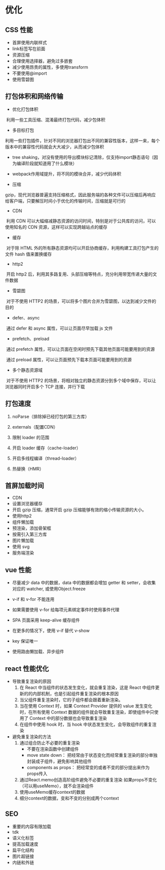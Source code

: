 # 优化
## CSS 性能

- 首屏使用内联样式
- link标签写在前面
- 资源压缩
- 合理使用选择器，避免过多嵌套
- 减少使用昂贵的属性，多使用transform
- 不要使用@import
- 使用雪碧图



## 打包体积和网络传输

- 优化打包体积

​	利用一些工具压缩、混淆最终打包代码，减少包体积

- 多目标打包

​	利用一些打包插件，针对不同的浏览器打包出不同的兼容性版本，这样一来，每个版本中的兼容性代码就会大大减少，从而减少包体积

- tree shaking，对没有使用的导出模块标记清除，仅支持import静态语句（因为编译阶段就知道用了什么模块）

- webpack作用域提升，将不同的模块合并，减少代码体积

- 压缩

​	gzip，现代浏览器普遍支持压缩格式，因此服务端的各种文件可以压缩后再响应给客户端，只要解压时间小于优化的传输时间，压缩就是可行的

- CDN

​	利用 CDN 可以大幅缩减静态资源的访问时间，特别是对于公共库的访问，可以使用知名的 CDN 资源，这样可以实现跨越站点的缓存

- 缓存

​	对于除 HTML 外的所有静态资源均可以开启协商缓存，利用构建工具打包产生的文件 hash 值来置换缓存

- http2

​	开启 http2 后，利用其多路复用、头部压缩等特点，充分利用带宽传递大量的文件数据

- 雪碧图

​	对于不使用 HTTP2 的场景，可以将多个图片合并为雪碧图，以达到减少文件的目的

- defer、async

​	通过 defer 和 async 属性，可以让页面尽早加载 js 文件

- prefetch、preload

​	通过 prefetch 属性，可以让页面在空闲时预先下载其他页面可能要用到的资源

​	通过 preload 属性，可以让页面预先下载本页面可能要用到的资源

- 多个静态资源域

​	对于不使用 HTTP2 的场景，将相对独立的静态资源分到多个域中保存，可以让浏览器同时开启多个 TCP 连接，并行下载

## 打包速度

1. noParse（排除掉已经打包的第三方库）

2. externals（配置CDN）

3. 限制 loader 的范围

4.  开启 loader 缓存（cache-loader）

5.  开启多线程编译（thread-loader）

6. 热替换（HMR）



## 首屏加载时间

- CDN
- 设置浏览器缓存
- 开启 gzip 压缩，通常开启 gzip 压缩能够有效的缩小传输资源的大小。
- 使用http2
- 组件懒加载
- 预渲染，添加骨架框
- 按需引入第三方库
- 图片懒加载
- 使用 svg
- 服务端渲染



## vue 性能

- 尽量减少 data 中的数据，data 中的数据都会增加 getter 和 setter，会收集对应的 watcher, 或使用Object.freeze

- v-if 和 v-for 不能连用

- 如果需要使用 v-for 给每项元素绑定事件时使用事件代理

- SPA 页面采用 keep-alive 缓存组件

- 在更多的情况下，使用 v-if 替代 v-show

- key 保证唯一

- 使用路由懒加载、异步组件

  

## react 性能优化

  - 导致重复渲染的原因
    1. 在 React 中当组件的状态发生变化，就会重复渲染，这是 React 中组件更新的的内部机制，也是引起组件重复渲染的根本原因
    2. 当父组件重复渲染时，它的子组件都会跟着重新渲染。
    3. 当在使用 Context 时，如果 Context Provider 提供的 value 发生变化时，在所有使用 Context 数据的组件就会导致重复渲染，即使组件中只使用了
       Context 中的部分数据也会导致重复渲染
    4. 在组件中使用 hook 时，当 hook 中状态发生变化，会导致组件的重复渲染
  - 避免重复渲染的方法
    1. 通过组合防止不必要的重复渲染
       - 不要在渲染函数中创建组件
       - move state down： 把经常由于状态变化而经常重复渲染的部分单独封装成子组件，避免影响其他组件
       - components as props： 把经常变的或者不变的部分提出来作为props传入
    2. 通过React.memo创造高阶组件避免不必要的重复渲染
       如果props不变化（可以用useMemo），就不会渲染组件
    3. 使用useMemo缓存context的数据
    4. 细分context的数据，变和不变的分别成两个context



## SEO

- 重要的内容有限加载
- tdk
- 语义化标签
- 提高加载速度
- 扁平化结构
- 图片超链接
- 内链和外链
